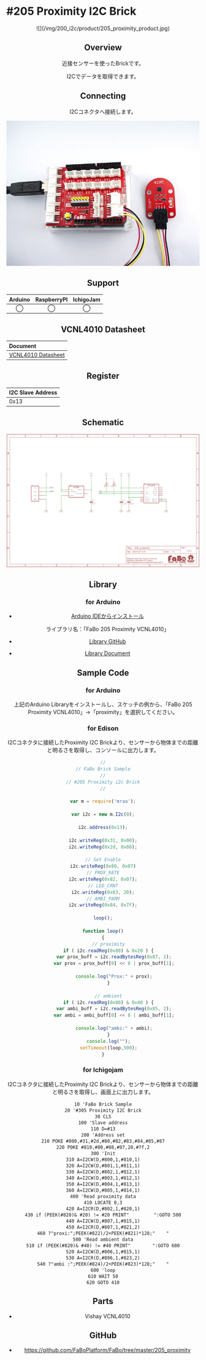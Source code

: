 # #205 Proximity I2C Brick

<center>![](/img/200_i2c/product/205_proximity_product.jpg)
<!--COLORME-->

## Overview
近接センサーを使ったBrickです。

I2Cでデータを取得できます。

## Connecting
I2Cコネクタへ接続します。

![](/img/200_i2c/connect/205_proximity_connect.jpg)

## Support
|Arduino|RaspberryPI|IchigoJam|
|:--:|:--:|:--:|
|◯|◯|◯|

## VCNL4010 Datasheet
| Document |
|:--|
| [VCNL4010 Datasheet](https://www.adafruit.com/images/product-files/466/vcnl4010.pdf) |

## Register
| I2C Slave Address |
|:-- |
| 0x13 |

## Schematic
![](/img/200_i2c/schematic/205_proximity_schematic.png)

## Library
### for Arduino
- [Arduino IDEからインストール](http://fabo.io/library_install.html)

  ライブラリ名：「FaBo 205 Proximity VCNL4010」

- [Library GitHub](https://github.com/FaBoPlatform/FaBoProximity-VCNL4010-Library)
- [Library Document](http://fabo.io/doxygen/FaBoProximity-VCNL4010-Library/)

## Sample Code
### for Arduino
上記のArduino Libraryをインストールし、スケッチの例から、「FaBo 205 Proximity VCNL4010」→「proximity」を選択してください。

### for Edison
I2Cコネクタに接続したProximity I2C Brickより、センサーから物体までの距離と明るさを取得し、コンソールに出力します。
```js
//
// FaBo Brick Sample
//
// #205 Proximity i2c Brick
//

var m = require('mraa');

var i2c = new m.I2c(0);

i2c.address(0x13);

i2c.writeReg(0x31, 0x00);
i2c.writeReg(0x2d, 0x08);

// Set Enable
i2c.writeReg(0x80, 0x07)
// PROX_RATE
i2c.writeReg(0x82, 0x07);
// LED_CRNT
i2c.writeReg(0x83, 20);
// AMBI_PARM
i2c.writeReg(0x84, 0x7F);

loop();

function loop()
{
    // proximity
    if ( i2c.readReg(0x80) & 0x20 ) {
        var prox_buff = i2c.readBytesReg(0x87, 2);
        var prox = prox_buff[0] << 8 | prox_buff[1];

        console.log("Prox:" + prox);
    }

    // ambient
    if ( i2c.readReg(0x80) & 0x40 ) {
        var ambi_buff = i2c.readBytesReg(0x85, 2);
        var ambi = ambi_buff[0] << 8 | ambi_buff[1];

        console.log("ambi:" + ambi);
    }
    console.log("");
    setTimeout(loop,500);
}
```

### for Ichigojam
I2Cコネクタに接続したProximity I2C Brickより、センサーから物体までの距離と明るさを取得し、画面上に出力します。
```
10 'FaBo Brick Sample
20 '#305 Proximity I2C Brick
30 CLS
100 'Slave address
110 D=#13
200 'Address set
210 POKE #800,#31,#2d,#80,#82,#83,#84,#85,#87
220 POKE #810,#00,#08,#07,20,#7f,2
300 'Init
310 A=I2CW(D,#800,1,#810,1)
320 A=I2CW(D,#801,1,#811,1)
330 A=I2CW(D,#802,1,#812,1)
340 A=I2CW(D,#803,1,#812,1)
350 A=I2CW(D,#804,1,#813,1)
360 A=I2CW(D,#805,1,#814,1)
400 'Read proximity data
410 LOCATE 0,3
420 A=I2CR(D,#802,1,#820,1)
430 if (PEEK(#820)& #20) != #20 PRINT"         ":GOTO 500
440 A=I2CW(D,#807,1,#815,1)
450 A=I2CR(D,#807,1,#821,2)
460 ?"proxi:";PEEK(#822)/2+PEEK(#821)*128;"    "
500 'Read ambient data
510 if (PEEK(#820)& #40) != #40 PRINT"        ":GOTO 600
520 A=I2CW(D,#806,1,#815,1)
530 A=I2CR(D,#806,1,#823,2)
540 ?"ambi :";PEEK(#824)/2+PEEK(#823)*128;"    "
600 'loop
610 WAIT 50
620 GOTO 410
```

## Parts
- Vishay VCNL4010

## GitHub
- https://github.com/FaBoPlatform/FaBo/tree/master/205_proximity
